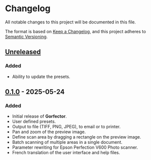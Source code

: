 # Changelog

All notable changes to this project will be documented in this file.

The format is based on [Keep a Changelog](https://keepachangelog.com/en/1.1.0/),
and this project adheres to [Semantic Versioning](https://semver.org/spec/v2.0.0.html).

## [Unreleased]

### Added

- Ability to update the presets.


## [0.1.0] - 2025-05-24

### Added

- Initial release of **Gorfector**.
- User defined presets.
- Output to file (TIFF, PNG, JPEG), to email or to printer.
- Pan and zoom of the preview image.
- Define scan area by dragging a rectangle on the preview image.
- Batch scanning of multiple areas in a single document.
- Parameter rewriting for Epson Perfection V600 Photo scanner.
- French translation of the user interface and help files.

[unreleased]: https://github.com/patrickfournier/gorfector/compare/v0.1...HEAD
[0.1.0]: https://github.com/patrickfournier/gorfector/releases/tag/v0.1.0
